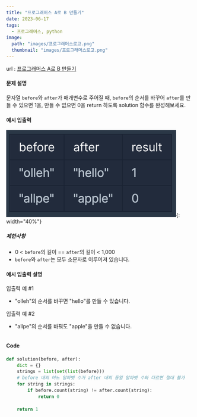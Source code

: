 ```yaml
---
title: "프로그래머스 A로 B 만들기"
date: 2023-06-17
tags:
  - 프로그래머스, python
image:
  path: "images/프로그래머스로고.png"
  thumbnail: "images/프로그래머스로고.png"
---
```

url : [프로그래머스 A로 B 만들기](https://school.programmers.co.kr/learn/courses/30/lessons/120886)

#### 문제 설명
문자열 `before`와 `after`가 매개변수로 주어질 때, `before`의 순서를 바꾸어 `after`를 만들 수 있으면 1을, 만들 수 없으면 0을 return 하도록 solution 함수를 완성해보세요.


#### 예시 입출력
![](/images/2023-06-16-21-56-41.png){: width="40%"}

##### 제한사항
-   0 < `before`의 길이 == `after`의 길이 < 1,000
-   `before`와 `after`는 모두 소문자로 이루어져 있습니다.

#### 예시 입출력 설명
입출력 예 #1

-   "olleh"의 순서를 바꾸면 "hello"를 만들 수 있습니다.

입출력 예 #2

-   "allpe"의 순서를 바꿔도 "apple"을 만들 수 없습니다.

```
````

#### Code
```python
def solution(before, after):
    dict = {}
    strings = list(set(list(before)))
    # before 내의 어느 알파벳 수가 after 내의 동일 알파벳 수와 다르면 절대 불가
    for string in strings:
        if before.count(string) != after.count(string):
            return 0 

    return 1

```
